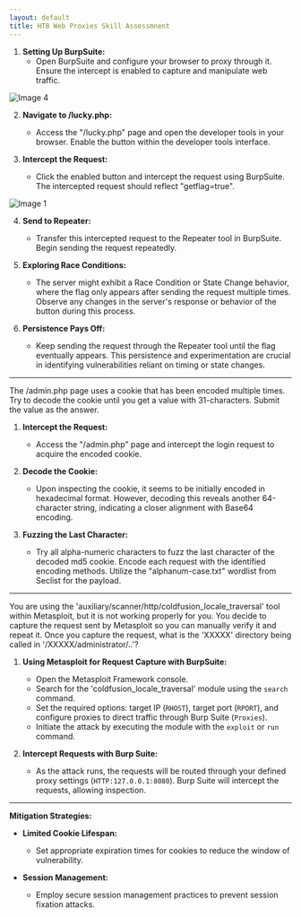 ```yaml
---
layout: default
title: HTB Web Proxies Skill Assessmnent
---
```

1. **Setting Up BurpSuite:**
   - Open BurpSuite and configure your browser to proxy through it. Ensure the intercept is enabled to capture and manipulate web traffic.

<img class="post-image-small" src="{{site.baseurl}}\assets\images\2023-12-1-Web-Proxies-Skill_Assessmnent_images\images\image4.png" alt="Image 4">


2. **Navigate to /lucky.php:**
   - Access the "/lucky.php" page and open the developer tools in your browser. Enable the button within the developer tools interface.

3. **Intercept the Request:**
   - Click the enabled button and intercept the request using BurpSuite. The intercepted request should reflect "getflag=true".

<img class="post-image-big" src="{{site.baseurl}}\assets\images\2023-12-1-Web-Proxies-Skill_Assessmnent_images\images\image1.png" alt="Image 1">

4. **Send to Repeater:**
   - Transfer this intercepted request to the Repeater tool in BurpSuite. Begin sending the request repeatedly.

5. **Exploring Race Conditions:**
   - The server might exhibit a Race Condition or State Change behavior, where the flag only appears after sending the request multiple times. Observe any changes in the server's response or behavior of the button during this process.

6. **Persistence Pays Off:**
   - Keep sending the request through the Repeater tool until the flag eventually appears. This persistence and experimentation are crucial in identifying vulnerabilities reliant on timing or state changes.

---

The /admin.php page uses a cookie that has been encoded multiple times. Try to decode the cookie until you get a value with 31-characters. Submit the value as the answer.

1. **Intercept the Request:**
   - Access the "/admin.php" page and intercept the login request to acquire the encoded cookie.

2. **Decode the Cookie:**
   - Upon inspecting the cookie, it seems to be initially encoded in hexadecimal format. However, decoding this reveals another 64-character string, indicating a closer alignment with Base64 encoding.

3. **Fuzzing the Last Character:**
   - Try all alpha-numeric characters to fuzz the last character of the decoded md5 cookie. Encode each request with the identified encoding methods. Utilize the "alphanum-case.txt" wordlist from Seclist for the payload.

---

You are using the 'auxiliary/scanner/http/coldfusion_locale_traversal' tool within Metasploit, but it is not working properly for you. You decide to capture the request sent by Metasploit so you can manually verify it and repeat it. Once you capture the request, what is the 'XXXXX' directory being called in '/XXXXX/administrator/..'?

1. **Using Metasploit for Request Capture with BurpSuite:**
   - Open the Metasploit Framework console.
   - Search for the 'coldfusion_locale_traversal' module using the `search` command.
   - Set the required options: target IP (`RHOST`), target port (`RPORT`), and configure proxies to direct traffic through Burp Suite (`Proxies`).
   - Initiate the attack by executing the module with the `exploit` or `run` command.

2. **Intercept Requests with Burp Suite:**
   - As the attack runs, the requests will be routed through your defined proxy settings (`HTTP:127.0.0.1:8080`). Burp Suite will intercept the requests, allowing inspection.

---

**Mitigation Strategies:**
- **Limited Cookie Lifespan:**
  - Set appropriate expiration times for cookies to reduce the window of vulnerability.

- **Session Management:**
  - Employ secure session management practices to prevent session fixation attacks.
